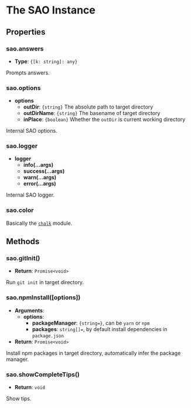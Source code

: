 # The SAO Instance

## Properties

### sao.answers

- __Type__: `{[k: string]: any}`

Prompts answers.

### sao.options

- __options__
   - __outDir__: `{string}` The absolute path to target directory
   - __outDirName__: `{string}` The basename of target directory
   - __inPlace__: `{boolean}` Whether the `outDir` is current working directory

Internal SAO options.

### sao.logger

- __logger__
  - __info(...args)__
  - __success(...args)__
  - __warn(...args)__
  - __error(...args)__

Internal SAO logger.

### sao.color

Basically the [`chalk`](https://github.com/chalk/chalk) module.

## Methods

### sao.gitInit()

- __Return__: `Promise<void>`

Run `git init` in target directory.

### sao.npmInstall([options])

- __Arguments__:
  - __options__:
    - __packageManager__: `{string=}`, can be `yarn` or `npm`
    - __packages__: `string[]=`, by default install dependencies in `package.json`
- __Return__: `Promise<void>`

Install npm packages in target directory, automatically infer the package manager.

### sao.showCompleteTips()

- __Return__: `void`

Show tips.
